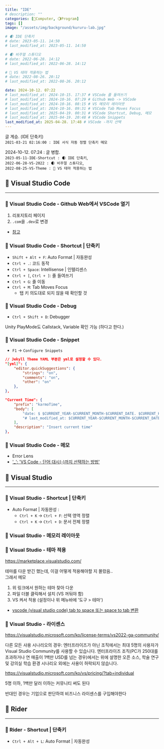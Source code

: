 ```yaml
---
title: "IDE"
# description: ""
categories: [💫Computer, 🌖Program]
tags: []
image: "/assets/img/background/kururu-lab.jpg"

# 🌒 IDE 단축키
# date: 2023-05-11. 14:50
# last_modified_at: 2023-05-11. 14:50

# 🌒 비주얼 스튜디오
# date: 2022-06-28. 14:12
# last_modified_at: 2022-06-28. 14:12

# 🌚 VS 테마 적용하는 법
# date: 2022-08-26. 20:12
# last_modified_at: 2022-08-26. 20:12

date: 2024-10-12. 07:22
# last_modified_at: 2024-10-15. 17:37 # VSCode 줄 들여쓰기
# last_modified_at: 2024-10-16. 07:29 # Github Web -> VSCode
# last_modified_at: 2024-10-16. 08:15 # VS 메모리 레이아웃
# last_modified_at: 2024-10-16. 09:31 # VSCode Tab Moves Focus
# last_modified_at: 2025-04-19. 00:31 # VSCode Shortcut, Debug, 메모
# last_modified_at: 2025-04-19. 20:48 # VSCode Snippets
last_modified_at: 2025-04-28. 17:48 # VSCode -까지 선택
---
```


글 계승. (IDE 단축키)  
`2021-03-21 02:16:00 : IDE 서식 자동 정렬 단축키 메모`

2024-10-12. 07:24 : 글 병합.  
`2023-05-11-IDE-Shortcut : 🌒 IDE 단축키`,  
`2022-06-28-VS-2022 : 🌒 비주얼 스튜디오`,  
`2022-08-25-VS-Theme : 🌚 VS 테마 적용하는 법`  

## 💫 Visual Studio Code

---

### 🫧 Visual Studio Code - Github Web에서 VSCode 열기

1. 리포지토리 페이지
2. `.com`을 `.dev`로 변경

- [참고](https://x.com/alexanderisorax/status/1838878572817027263)

### 🫧 Visual Studio Code - Shortcut | 단축키

- `Shift + Alt + F`: Auto Format \| 자동완성
- `Ctrl + .`: 코드 동작
- `Ctrl + Space`: Intellisense \| 인텔리센스
- `Ctrl + [`, `Ctrl + ]`: 줄 들여쓰기
- `Ctrl + G`: 줄 이동
- `Ctrl + M`: Tab Moves Focus
  - 탭 키 의도대로 되지 않을 때 확인할 것

### 🫧 Visual Studio Code - Debug

- `Ctrl + Shift + D`: Debugger

Unity PlayMode도 Callstack, Variable 확인 가능 (하다고 한다.)  

### 🫧 Visual Studio Code - Snippet

- `F1` -> `Configure Snippets`

```json
// Jekyll Theme YAML 부분은 yml로 설정할 수 있다.
"[yml]": {
	"editor.quickSuggestions": {
		"strings": "on",
		"comments": "on",
		"other": "on"
	},
},
```

```json
"Current Time": {
	"prefix": "karmoTime",
	"body": [
		"date: $ $CURRENT_YEAR-$CURRENT_MONTH-$CURRENT_DATE. $CURRENT_HOUR:$CURRENT_MINUTE # Init",
		"# last_modified_at: $CURRENT_YEAR-$CURRENT_MONTH-$CURRENT_DATE. $CURRENT_HOUR:$CURRENT_MINUTE"
	],
	"description": "Insert current time"
},
```

### 🫧 Visual Studio Code - 메모

- Error Lens
- ['_': 'VS Code - 단어 대시(-)까지 선택하는 방법'](https://mansu.tistory.com/45)

## 💫 Visual Studio

---

### 🫧 Visual Studio - Shortcut | 단축키

- Auto Format \| 자동완성 :
  - `Ctrl + K` -> `Ctrl + F`: 선택 영역 정렬
  - `Ctrl + K` -> `Ctrl + D`: 문서 전체 정렬

### 🫧 Visual Studio - 메모리 레이아웃

### 🫧 Visual Studio - 테마 적용

<https://marketplace.visualstudio.com/>

테마를 다운 받긴 했는데, 이걸 어떻게 적용해야할 지 몰랐음..  
그래서 메모

1. 위 링크에서 원하는 테마 찾아 다운
2. 파일 더블 클릭해서 설치 (VS 꺼둬야 함)
3. VS 켜서 적용 (설정이나 위 메뉴바에 '도구 > 테마')

- [vscode (visual studio code) tab to space 또는 space to tab 변환](https://moaimoai.tistory.com/311)

### 🫧 Visual Studio - 라이센스

<https://visualstudio.microsoft.com/ko/license-terms/vs2022-ga-community/>

다른 모든 사용 시나리오의 경우:
엔터프라이즈가 아닌 조직에서는 최대 5명의 사용자가 Visual Studio Community를 사용할 수 있습니다. 엔터프라이즈 조직(PC가 250대를 초과하거나 연 매출이 1백만 USD를 넘는 경우)에서는 위에 설명한 오픈 소스, 학술 연구 및 강의실 학습 환경 시나리오 외에는 사용이 허락되지 않습니다.

<https://visualstudio.microsoft.com/ko/vs/pricing/?tab=individual>

5명 이하, 1백만 달러 이하는 커뮤니티 써도 된다

반대인 경우는 기업으로 판단하여 비즈니스 라이센스를 구입해야한다

## 💫 Rider

---

### 🫧 Rider - Shortcut | 단축키

- `Ctrl + Alt + L`: Auto Format \| 자동완성
